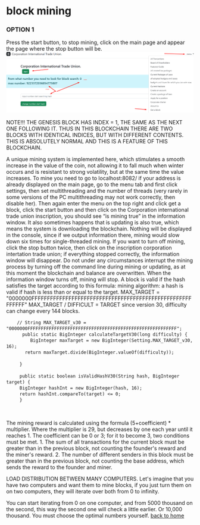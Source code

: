 # block mining




### OPTION 1
Press the start button, to stop mining, click on the main page and appear
the page where the stop button will be.
![mining block](../screenshots/mineEng.png)


NOTE!!!
THE GENESIS BLOCK HAS INDEX = 1, THE SAME AS THE NEXT ONE FOLLOWING IT.
THUS IN THIS BLOCKCHAIN THERE ARE TWO BLOCKS WITH IDENTICAL INDICES,
BUT WITH DIFFERENT CONTENTS. THIS IS ABSOLUTELY NORMAL AND THIS IS A FEATURE OF THIS
BLOCKCHAIN.


A unique mining system is implemented here, which stimulates a smooth increase in the value of the coin, not allowing it to fall much when winter occurs and is resistant to strong volatility, but at the same time the value increases. To mine you need to go to localhost:8082/ if your address is already displayed on the main page, go to the menu tab and first click settings, then set multithreading and the number of threads (very rarely in some versions of the PC multithreading may not work correctly, then disable her).
Then again enter the menu on the top right and click get a block, click the start button and then click on the Corporation international trade union inscription, you should see “is mining true” in the information window. It also sometimes happens that is updating is also true, which means the system is downloading the blockchain. Nothing will be displayed in the console, since if we output information there, mining would slow down six times for single-threaded mining. If you want to turn off mining, click the stop button twice, then click on the inscription corporation intertation trade union; if everything stopped correctly, the information window will disappear. Do not under any circumstances interrupt the mining process by turning off the command line during mining or updating, as at this moment the blockchain and balance are overwritten. When the information window turns off, mining will stop. A block is valid if the hash satisfies the target according to this formula:
mining algorithm:
a hash is valid if hash is less than or equal to the target. MAX_TARGET = "0000000FFFFFFFFFFFFFFFFFFFFFFFFFFFFFFFFFFFFFFFFFFFFFFFFFFFFFFFFFF"
MAX_TARGET / DIFFICULT = TARGET since version 30, difficulty can change every 144 blocks.
````
    // String MAX_TARGET_v30 = "0000000FFFFFFFFFFFFFFFFFFFFFFFFFFFFFFFFFFFFFFFFFFFFFFFFFFFFFFFF";
      public static BigInteger calculateTargetV30(long difficulty) {
         BigInteger maxTarget = new BigInteger(Setting.MAX_TARGET_v30, 16);
       return maxTarget.divide(BigInteger.valueOf(difficulty));

     }

     public static boolean isValidHashV30(String hash, BigInteger target) {
     BigInteger hashInt = new BigInteger(hash, 16);
     return hashInt.compareTo(target) <= 0;
     }



````
The mining reward is calculated using the formula (5+coefficient) * multiplier. Where the multiplier is 29, but decreases by one each year until it reaches 1.
The coefficient can be 0 or 3; for it to become 3, two conditions must be met. 1. The sum of all transactions for the current block must be greater than in the previous block,
not counting the founder's reward and the miner's reward. 2. The number of different senders in this block must be greater than in the previous block, not counting the base address,
which sends the reward to the founder and miner.

LOAD DISTRIBUTION BETWEEN MANY COMPUTERS.
Let's imagine that you have two computers and want them to mine
blocks, if you just turn them on on two computers, they will
iterate over both from 0 to infinity.

You can start iterating from 0 on one computer, and from 5000 thousand on the second,
this way the second one will check a little earlier. Or 10,000 thousand.
You must choose the optimal numbers yourself.
[back to home](./documentationEng.md)
